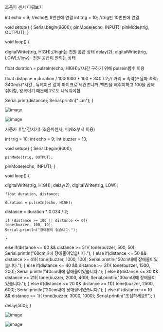 초음파 센서 다뤄보기

int echo = 9; //echo핀 9번핀에 연결
int trig = 10; //trig핀 10번핀에 연결

void setup() {
  Serial.begin(9600);
  pinMode(echo, INPUT);
  pinMode(trig, OUTPUT);
}

void loop() {

  digitalWrite(trig, HIGH);//high는 전원 공급 상태
  delay(2);
  digitalWrite(trig, LOW);//low는 전원 공급이 안되는 상태

  float duration = pulseIn(echo, HIGH);//시간 구하기 위해 pulsein함수 이용
  
  float distance = duration / 1000000 * 100 * 340 / 2;// 거리 = 속력(초음파 속력: 340m/s)*시간 , 듀레이션 값이 마이크로 세컨즈니까 /백만을 해줘야하고 100을 곱해줘야함, 왕복이기 때문에 2로도 나눠줘야함.

  Serial.print(distance);
  Serial.println(" cm");
}

![image](https://user-images.githubusercontent.com/81521991/114290076-d8af6c80-9ab7-11eb-9d12-c5eb1f06692c.png)

![image](https://user-images.githubusercontent.com/81521991/114290065-c46b6f80-9ab7-11eb-9649-8ee4f6985c97.png)


자동차 후방 감지기! (초음파센서, 피에조부저 이용)

int trig = 10;
int echo = 9;
int buzzer = 10;

void setup() {
  Serial.begin(9600);
	
	pinMode(trig, OUTPUT);
  pinMode(echo, INPUT);
}

void loop() {
	
  digitalWrite(trig, HIGH);
	delay(2);
  digitalWrite(trig, LOW);
	
	float duration, distance;
	
	duration = pulseIn(echo, HIGH);
  distance = duration * 0.034 / 2;

	if (distance >= 100 || distance <= 0){
    tone(buzzer, 100, 10);
    Serial.println("장애물이 없습니다.");

    }
  else if(distance <= 60 && distance >= 51){
    tone(buzzer, 500, 50);
    Serial.println("60cm내에 장애물이있습니다.");
  }
  else if(distance <= 50 && distance >= 41){
    tone(buzzer, 1000, 100);
    Serial.println("50cm내에 장애물이있습니다.");
  }
  else if(distance <= 40 && distance >= 31){
    tone(buzzer, 1500, 200);
    Serial.println("40cm내에 장애물이있습니다.");
  }
  else if(distance <= 30 && distance >= 21){
    tone(buzzer, 2000, 400);
    Serial.println("30cm내에 장애물이있습니다.");
  }
  else if(distance <= 20 && distance >= 11){
    tone(buzzer, 2500, 600);
    Serial.println("20cm내에 장애물이있습니다.");
  }
  else if (distance <= 10 && distance >= 1){
    tone(buzzer, 3000, 1000);
    Serial.println("조심하세요!!");
  }
  
  delay(500);
}

![image](https://user-images.githubusercontent.com/81521991/114290273-735c7b00-9ab9-11eb-9700-700721b75d9b.png)

![image](https://user-images.githubusercontent.com/81521991/114290267-5d4eba80-9ab9-11eb-94c8-688c0a35dea2.png)
